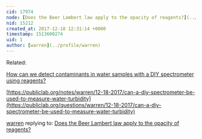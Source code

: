 ```yaml
---
cid: 17974
node: [Does the Beer Lambert law apply to the opacity of reagents?](../notes/warren/11-20-2017/does-the-beer-lambert-law-apply-to-the-opacity-of-reagents)
nid: 15212
created_at: 2017-12-18 12:31:14 +0000
timestamp: 1513600274
uid: 1
author: [warren](../profile/warren)
---
```


Related:

[How can we detect contaminants in water samples with a DIY spectrometer using reagents?](https://publiclab.org/notes/warren/12-18-2017/how-do-i)

[https://publiclab.org/notes/warren/12-18-2017/can-a-diy-spectrometer-be-used-to-measure-water-turbidity](https://publiclab.org/questions/warren/12-18-2017/can-a-diy-spectrometer-be-used-to-measure-water-turbidity)

[warren](../profile/warren) replying to: [Does the Beer Lambert law apply to the opacity of reagents?](../notes/warren/11-20-2017/does-the-beer-lambert-law-apply-to-the-opacity-of-reagents)

